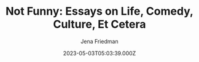 ---
title: "Not Funny: Essays on Life, Comedy, Culture, Et Cetera"
date: 2023-05-03T05:03:39.000Z
draft: false
tags: [Jena Friedman]
layout: book
image: https://images-na.ssl-images-amazon.com/images/P/B0B3Y9Q7TY.LZZZZZZZ.jpg
image: 
  - https://images-na.ssl-images-amazon.com/images/P/B0B3Y9Q7TY.LZZZZZZZ.jpg
asin: "B0B3Y9Q7TY"
yaml: not-funny-essays-on-life-comedy-culture-et-cetera
author: Jena Friedman

---